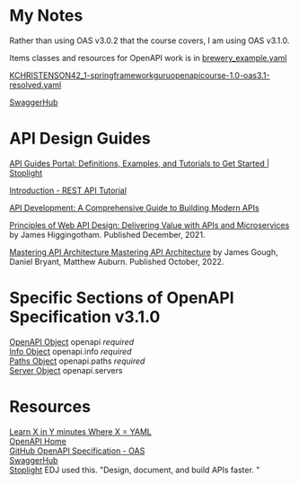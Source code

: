 # My Notes

Rather than using OAS v3.0.2 that the course covers, I am using OAS v3.1.0.

Items classes and resources for OpenAPI work is in
[brewery_example.yaml](src/main/resources/static/brewery_example.yaml)

[KCHRISTENSON42_1-springframeworkguruopenapicourse-1.0-oas3.1-resolved.yaml](static/KCHRISTENSON42_1-springframeworkguruopenapicourse-1.0-oas3.1-resolved.yaml)

[SwaggerHub](https://app.swaggerhub.com/apis/KCHRISTENSON42_1/openapi-brewery/1.0-oas3.1#/default/get_v1_beers__beerId_)


# API Design Guides
[API Guides Portal: Definitions, Examples, and Tutorials to Get Started | Stoplight](https://stoplight.io/guides)

[Introduction  -  REST API Tutorial](https://www.restapitutorial.com/introduction)

[API Development: A Comprehensive Guide to Building Modern APIs](https://www.getambassador.io/blog/api-development-comprehensive-guide#body__7a44950c2ef3)

[Principles of Web API Design: Delivering Value with APIs and Microservices](https://www.oreilly.com/library/view/principles-of-web/9780137355754/) by James Higgingotham. Published December, 2021.

[Mastering API Architecture
Mastering API Architecture](https://www.oreilly.com/library/view/mastering-api-architecture/9781492090625/) by James Gough, Daniel Bryant, Matthew Auburn. Published October, 2022.

# Specific Sections of OpenAPI Specification v3.1.0
[OpenAPI Object](https://spec.openapis.org/oas/latest.html#openapi-object) openapi _required_<br>
[Info Object](https://spec.openapis.org/oas/latest.html#info-object) openapi.info _required_<br>
[Paths Object](https://spec.openapis.org/oas/latest.html#paths-object) openapi.paths _required_<br>
[Server Object]() openapi.servers

# Resources
[Learn X in Y minutes Where X = YAML](https://learnxinyminutes.com/docs/yaml/)<br>
[OpenAPI Home](https://www.openapis.org)<br>
[GitHub OpenAPI Specification - OAS](https://github.com/OAI/OpenAPI-Specification/)<br>
[SwaggerHub](http://swagger.io/tools/swaggerhub)<br>
[Stoplight](https://stoplight.io) EDJ used this. "Design, document, and build APIs faster.
"<br>
